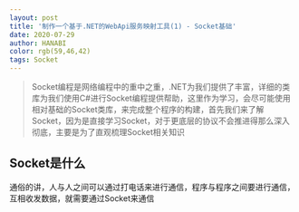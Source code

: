 ```yaml
---
layout: post
title: '制作一个基于.NET的WebApi服务映射工具(1) - Socket基础'
date: 2020-07-29
author: HANABI
color: rgb(59,46,42)
tags: Socket
---
```


> Socket编程是网络编程中的重中之重，.NET为我们提供了丰富，详细的类库为我们使用C#进行Socket编程提供帮助，这里作为学习，会尽可能使用相对基础的Socket类库，来完成整个程序的构建，首先我们来了解Socket，因为是直接学习Socket，对于更底层的协议不会推进得那么深入彻底，主要是为了直观梳理Socket相关知识

## Socket是什么

通俗的讲，人与人之间可以通过打电话来进行通信，程序与程序之间要进行通信，互相收发数据，就需要通过Socket来通信



